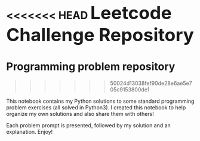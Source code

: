 <<<<<<< HEAD
 <font size="20">**Leetcode Challenge Repository** </font>
=======
# Programming problem repository
>>>>>>> 50024d13038fef90de28e6ae5e705c9153800de1
 
This notebook contains my Python solutions to some standard programming problem exercises (all solved in Python3). I created this notebook to help organize my own solutions and also share them with others!

Each problem prompt is presented, followed by my solution and an explanation. Enjoy!
